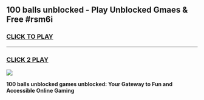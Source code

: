 
## 100 balls unblocked - Play Unblocked Gmaes & Free #rsm6i
<h3>
<a href="https://news.freeplayer.one?title=100_balls_unblocked&ref=03M">CLICK TO PLAY</a></h3>
<hr>

<h3>
<a href="https://news.freeplayer.one?title=100_balls_unblocked&ref=03M">CLICK 2 PLAY</a>
  
</h3>

<a href="https://news.freeplayer.one?title=100_balls_unblocked&ref=03M"><img src="https://clearcache.store/games.png"></a>


**100 balls unblocked games unblocked: Your Gateway to Fun and Accessible Online Gaming**
